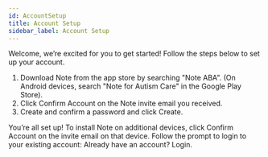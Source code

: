 ```yaml
---
id: AccountSetup
title: Account Setup
sidebar_label: Account Setup
---
```

Welcome, we’re excited for you to get started! Follow the steps below to set up your account. 

1. Download Note from the app store by searching "Note ABA". (On Android devices, search "Note for Autism Care" in the Google Play Store).
2. Click Confirm Account on the Note invite email you received. 
3. Create and confirm a password and click Create. 

You’re all set up! To install Note on additional devices, click Confirm Account on the invite email on that device. Follow the prompt to login to your existing account: Already have an account? Login. 
